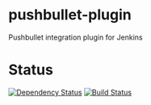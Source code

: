 pushbullet-plugin
================

Pushbullet integration plugin for Jenkins


Status
======
[![Dependency Status](https://www.versioneye.com/user/projects/5423df0bcfbb14975900001e/badge.png)](https://www.versioneye.com/user/projects/5423df0bcfbb14975900001e)
[![Build Status](https://jenkins.ci.cloudbees.com/buildStatus/icon?job=plugins/pushbullet-plugin)](https://jenkins.ci.cloudbees.com/job/plugins/job/pushbullet-plugin/)
